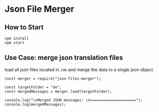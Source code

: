 # Json File Merger

## How to Start

```
npm install
npm start
```

## Use Case: merge json translation files

load all json files located in `/de` and merge the data to a single json object.

```
const merger = require("json-files-merger");

const targetFolder = "de";
const mergedMessages = merger.load(targetFolder);

console.log("\nMerged JSON messages: \n=====================");
console.log(mergedMessages);

```
